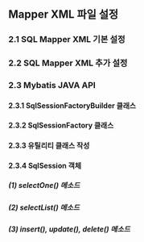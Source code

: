 ## Mapper XML 파일 설정

### 2.1 SQL Mapper XML 기본 설정

### 2.2 SQL Mapper XML 추가 설정

### 2.3 Mybatis JAVA API

#### 2.3.1 SqlSessionFactoryBuilder 클래스

#### 2.3.2 SqlSessionFactory 클래스

#### 2.3.3 유틸리티 클래스 작성

#### 2.3.4 SqlSession 객체

##### (1) selectOne() 메소드



##### (2) selectList() 메소드

##### (3) insert(), update(), delete() 메소드



